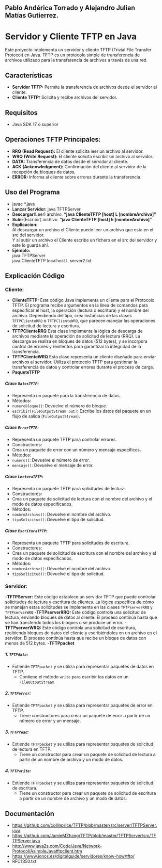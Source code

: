 


## Pablo Andérica Torrado y Alejandro Julian Matías Gutierrez.

# Servidor y Cliente TFTP en Java

Este proyecto implementa un servidor y cliente TFTP (Trivial File Transfer Protocol) en Java. TFTP es un protocolo simple de transferencia de archivos utilizado para la transferencia de archivos a través de una red.

## Características

- **Servidor TFTP:** Permite la transferencia de archivos desde el servidor al cliente.
- **Cliente TFTP:** Solicita y recibe archivos del servidor.

## Requisitos
- Java SDK 17 o superior

## Operaciones TFTP Principales:

-   **RRQ (Read Request):** El cliente solicita leer un archivo al servidor.
-   **WRQ (Write Request):** El cliente solicita escribir un archivo al servidor.
-   **DATA:** Transferencia de datos desde el servidor al cliente.
-   **ACK (Acknowledgment):** Confirmación del cliente al servidor de la recepción de bloques de datos.
-   **ERROR:** Informa al cliente sobre errores durante la transferencia.

## Uso del Programa

- javac *.java
- **Lanzar Servidor**: java TFTPServer
- **Descargar**(Leer) archivo: **“java ClienteTFTP [host] L [nombreArchivo]”**
- **Subir**(Escribir) archivo: **“java ClienteTFTP [host] E [nombreArchivo]”**
- **Explicacion:**    
  Al descargar un archivo el Cliente puede leer un archivo que esta en el src del servidor.    
  Y al subir un archivo el Cliente escribe un fichero en el src del servidor y este lo guarda ahí.
- **Ejemplo:**    
  java TFTPServer    
  java ClienteTFTP localhost L server2.txt

## Explicación Código

### Cliente:

- **ClienteTFTP:**
  Este código Java implementa un cliente para el Protocolo TFTP. El programa recibe argumentos en la línea de comandos para especificar el host, la operación (lectura o escritura) y el nombre del archivo. Dependiendo del tipo, crea instancias de las clases `TFTPClienteRRQ` o `TFTPClienteWRQ`, que parecen manejar las operaciones de solicitud de lectura y escritura.
- **TFTPClienteRRQ**
  Esta clase implementa la lógica de descarga de archivos mediante la operación de solicitud de lectura (RRQ). La descarga se realiza en bloques de datos (512 bytes), y se incorpora control de errores y reintentos para garantizar la integridad de la transferencia.
- **TFTPClienteWRQ**
  Esta clase representa un cliente diseñado para enviar archivos al servidor. Utiliza el protocolo TFTP para gestionar la transferencia de datos y controlar errores durante el proceso de carga.
- **PaqueteTFTP**
##### Clase `DatosTFTP`:

-   Representa un paquete para la transferencia de datos.
-   Métodos:
  -   `numeroBloque()`: Devuelve el número de bloque.
  -   `escribir(FileOutputStream out)`: Escribe los datos del paquete en un flujo de salida (`FileOutputStream`).

##### Clase `ErrorTFTP`:

-   Representa un paquete TFTP para controlar errores.
-   Constructores:
  -   Crea un paquete de error con un número y mensaje específicos.
-   Métodos:
  -   `numero()`: Devuelve el número de error.
  -   `mensaje()`: Devuelve el mensaje de error.

##### Clase `LecturaTFTP`:

-   Representa un paquete TFTP para solicitudes de lectura.
-   Constructores:
  -   Crea un paquete de solicitud de lectura con el nombre del archivo y el modo de datos especificados.
-   Métodos:
  -   `nombreArchivo()`: Devuelve el nombre del archivo.
  -   `tipoSolicitud()`: Devuelve el tipo de solicitud.

##### Clase `EscrituraTFTP`:

-   Representa un paquete TFTP para solicitudes de escritura.
-   Constructores:
  -   Crea un paquete de solicitud de escritura con el nombre del archivo y el modo de datos especificados.
-   Métodos:
  -   `nombreArchivo()`: Devuelve el nombre del archivo.
  -   `tipoSolicitud()`: Devuelve el tipo de solicitud.

### Servidor:

-**TFTPServer:**
Este código establece un servidor TFTP que puede controlar solicitudes de lectura y escritura de clientes. La lógica específica de cómo se manejan estas solicitudes se implementa en las clases `TFTPserverRRQ` y `TFTPserverWRQ`
-**TFTPserverRRQ:**
Este código controla una solicitud de lectura, enviando bloques de datos al cliente. El proceso continúa hasta que se han transferido todos los bloques o se produce un error.
-**TFTPserverWRQ:**
Este código controla una solicitud de escritura, recibiendo bloques de datos del cliente y escribiéndolos en un archivo en el servidor. El proceso continúa hasta que recibe un bloque de datos con menos de 512 bytes.
-**TFTPpacket**
##### 1.  **`TFTPdata`:**

-  Extiende `TFTPpacket` y se utiliza para representar paquetes de datos en TFTP.
   -   Contiene el método `write` para escribir los datos en un `FileOutputStream`.
##### 2.  **`TFTPerror`:**

-   Extiende `TFTPpacket` y se utiliza para representar paquetes de error en TFTP.
    -   Tiene constructores para crear un paquete de error a partir de un número de error y un mensaje.
##### 3.  **`TFTPread`:**

-   Extiende `TFTPpacket` y se utiliza para representar paquetes de solicitud de lectura en TFTP.
    -   Tiene un constructor para crear un paquete de solicitud de lectura a partir de un nombre de archivo y un modo de datos.
##### 4.  **`TFTPwrite`:**

-   Extiende `TFTPpacket` y se utiliza para representar paquetes de solicitud de escritura.
    -   Tiene un constructor para crear un paquete de solicitud de escritura a partir de un nombre de archivo y un modo de datos.

 ## Documentación
- https://github.com/collinprice/TFTP/blob/master/src/server/TFTPServer.java
- https://github.com/JamieMZhang/TFTP/blob/master/TFTPServer/src/TFTPServer.java
- http://www.java2s.com/Code/Java/Network-Protocol/AsimpleJavatftpclient.htm
- https://www.ionos.es/digitalguide/servidores/know-how/tftp/
- RFC1350.txt

